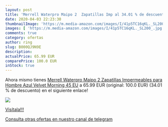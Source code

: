 ```yaml
---
layout: post
title: 'Merrell Waterpro Maipo 2  Zapatillas Imp al 34.01 % de descuento'
date: 2020-04-03 22:23:30
thumbnailImage: 'https://m.media-amazon.com/images/I/41p5TC16qKL._SL200_.jpg'
images: [ 'https://m.media-amazon.com/images/I/41p5TC16qKL._SL200_.jpg' ]
comments: true
category: ofertas
author: ring
slug: B000QJ9N9E
description:
actualPrice: 65.99 EUR
comparePrice: 100.0 EUR
inStock: true
---
```


Ahora mismo tienes [Merrell Waterpro Maipo 2  Zapatillas Impermeables para Hombre  Azul  Velvet Morning   45 EU](https://www.amazon.com/dp/B000QJ9N9E/?tag=redken08-20) a 65.99 EUR (original: 100.0 EUR) (34.01 %  de descuento) en el siguiente enlace!

[![](https://m.media-amazon.com/images/I/41p5TC16qKL._SL200_.jpg)](https://www.amazon.com/dp/B000QJ9N9E/?tag=redken08-20)

[Visítala!!!](https://www.amazon.com/dp/B000QJ9N9E/?tag=redken08-20)

[Consulta otras ofertas en nuestro canal de telegram](https://t.me/s/ofertas25)
